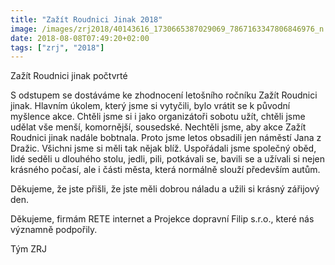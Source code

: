 ```yaml
---
title: "Zažít Roudnici Jinak 2018"
image: /images/zrj2018/40143616_1730665387029069_7867163347806846976_n.jpg
date: 2018-08-08T07:49:20+02:00
tags: ["zrj", "2018"]
---
```


Zažít Roudnici jinak počtvrté

S odstupem se dostáváme ke zhodnocení letošního ročníku Zažít Roudnici jinak. Hlavním úkolem, který jsme si vytyčili, bylo vrátit se k původní myšlence akce. Chtěli jsme si i jako organizátoři sobotu užít, chtěli jsme udělat vše menší, komornější, sousedské. Nechtěli jsme, aby akce Zažít Roudnici jinak nadále bobtnala. Proto jsme letos obsadili jen náměstí Jana z Dražic. Všichni jsme si měli tak nějak blíž. Uspořádali jsme společný oběd, lidé seděli u dlouhého stolu, jedli, pili, potkávali se, bavili se a užívali si nejen krásného počasí, ale i části města, která normálně slouží především autům.

Děkujeme, že jste přišli, že jste měli dobrou náladu a užili si krásný zářijový den.

Děkujeme, firmám RETE internet a Projekce dopravní Filip s.r.o., které nás významně podpořily.

Tým ZRJ
